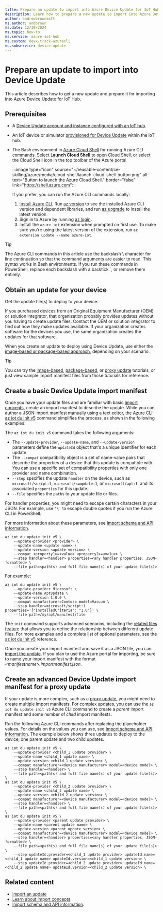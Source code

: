 ```yaml
---
title: Prepare an update to import into Azure Device Update for IoT Hub | Microsoft Docs
description: Learn how to prepare a new update to import into Azure Device Update for IoT Hub.
author: andrewbrownmsft
ms.author: andbrown
ms.date: 12/19/2024
ms.topic: how-to
ms.service: azure-iot-hub
ms.custom: devx-track-azurecli
ms.subservice: device-update
---
```


# Prepare an update to import into Device Update

This article describes how to get a new update and prepare it for importing into Azure Device Update for IoT Hub.

## Prerequisites

- A [Device Update account and instance configured with an IoT hub](create-device-update-account.md).
- An IoT device or simulator [provisioned for Device Update](device-update-agent-provisioning.md) within the IoT hub.
- The Bash environment in [Azure Cloud Shell](/azure/cloud-shell/quickstart) for running Azure CLI commands. Select **Launch Cloud Shell** to open Cloud Shell, or select the Cloud Shell icon in the top toolbar of the Azure portal.

  :::image type="icon" source="~/reusable-content/ce-skilling/azure/media/cloud-shell/launch-cloud-shell-button.png" alt-text="Button to launch the Azure Cloud Shell." border="false" link="https://shell.azure.com":::

  If you prefer, you can run the Azure CLI commands locally:
  
  1. [Install Azure CLI](/cli/azure/install-azure-cli). Run [az version](/cli/azure/reference-index#az-version) to see the installed Azure CLI version and dependent libraries, and run [az upgrade](/cli/azure/reference-index#az-upgrade) to install the latest version.
  1. Sign in to Azure by running [az login](/cli/azure/reference-index#az-login).
  1. Install the `azure-iot` extension when prompted on first use. To make sure you're using the latest version of the extension, run `az extension update --name azure-iot`.

>[!TIP]
>The Azure CLI commands in this article use the backslash \\ character for line continuation so that the command arguments are easier to read. This syntax works in Bash environments. If you run these commands in PowerShell, replace each backslash with a backtick \`, or remove them entirely.

## Obtain an update for your device

Get the update file(s) to deploy to your device.

If you purchased devices from an Original Equipment Manufacturer (OEM) or solution integrator, that organization probably provides updates without you having to create update files. Contact the OEM or solution integrator to find out how they make updates available. If your organization creates software for the devices you use, the same organization creates the updates for that software.

When you create an update to deploy using Device Update, use either the [image-based or package-based approach](understand-device-update.md#support-for-a-wide-range-of-update-artifacts), depending on your scenario.

> [!TIP]
> You can try the [image-based](device-update-raspberry-pi.md), [package-based](device-update-ubuntu-agent.md), or [proxy update](device-update-howto-proxy-updates.md) tutorials, or just view sample import manifest files from those tutorials for reference.

## Create a basic Device Update import manifest

Once you have your update files and are familiar with basic [import concepts](import-concepts.md), create an import manifest to describe the update. While you can author a JSON import manifest manually using a text editor, the Azure CLI [az iot du init v5](/cli/azure/iot/du/update/init#az-iot-du-update-init-v5) command simplifies the process, as shown in the following examples.

The `az iot du init v5` command takes the following arguments:

- The `--update-provider`, `--update-name`, and `--update-version` parameters define the `updateId` object that's a unique identifier for each update.
- The `--compat` compatibility object is a set of name-value pairs that describe the properties of a device that this update is compatible with. You can use a specific set of compatibility properties with only one provider and name combination.
- `--step` specifies the update `handler` on the device, such as `microsoft/script:1`, `microsoft/swupdate:1`, or `microsoft/apt:1`, and its associated `properties` for this update.
- `--file` specifies the `path`s to your update file or files.

For handler properties, you might need to escape certain characters in your JSON. For example, use `'\'` to escape double quotes if you run the Azure CLI in PowerShell.

For more information about these parameters, see [Import schema and API information](import-schema.md).

```azurecli
az iot du update init v5 \
    --update-provider <provider> \
    --update-name <update name> \
    --update-version <update version> \
    --compat <property1>=<value> <property2>=<value> \
    --step handler=<handler> properties=<any handler properties, JSON-formatted> \
    --file path=<path(s) and full file name(s) of your update file(s)> 
```

For example:

```azurecli
az iot du update init v5 \
    --update-provider Microsoft \
    --update-name AptUpdate \
    --update-version 1.0.0 \
    --compat manufacturer=Contoso model=Vacuum \
    --step handler=microsoft/script:1 properties='{"installedCriteria": "1.0"}' \
    --file path=/my/apt/manifest/file
```

The `init` command supports advanced scenarios, including the [related files feature](related-files.md) that allows you to define the relationship between different update files. For more examples and a complete list of optional parameters, see the [az iot du init v5](/cli/azure/iot/du/update/init#az-iot-du-update-init-v5) reference.

Once you create your import manifest and save it as a JSON file, you can [import the update](import-update.md). If you plan to use the Azure portal for importing, be sure to name your import manifest with the format *\<manifestname\>.importmanifest.json*.

## Create an advanced Device Update import manifest for a proxy update

If your update is more complex, such as a [proxy update](device-update-proxy-updates.md), you might need to create multiple import manifests. For complex updates, you can use the `az iot du update init v5` Azure CLI command to create a *parent* import manifest and some number of *child* import manifests.

Run the following Azure CLI commands after replacing the placeholder values. For details on the values you can use, see [Import schema and API information](import-schema.md). The example below shows three updates to deploy to the device, one parent update and two child updates.

```azurecli
az iot du update init v5 \
    --update-provider <child_1 update provider> \
    --update-name <child_1 update name> \
    --update-version <child_1 update version> \
    --compat manufacturer=<device manufacturer> model=<device model> \
    --step handler=<handler> \
    --file path=<path(s) and full file name(s) of your update file(s)> \
az iot du update init v5 \
    --update-provider <child_2 update provider> \
    --update-name <child_2 update name> \
    --update-version <child_2 update version> \
    --compat manufacturer=<device manufacturer> model=<device model> \
    --step handler=<handler> \
    --file path=<path(s) and full file name(s) of your update file(s)> \
az iot du update init v5 \
    --update-provider <parent update provider> \
    --update-name <parent update name> \
    --update-version <parent update version> \
    --compat manufacturer=<device manufacturer> model=<device model> \
    --step handler=<handler> properties=<any handler properties, JSON-formatted> \
    --file path=<path(s) and full file name(s) of your update file(s)> \
    --step updateId.provider=<child_1 update provider> updateId.name=<child_1 update name> updateId.version=<child_1 update version> \
    --step updateId.provider=<child_2 update provider> updateId.name=<child_2 update name> updateId.version=<child_2 update version> \
```

## Related content

- [Import an update](import-update.md)
- [Learn about import concepts](import-concepts.md)
- [Import schema and API information](import-schema.md).

